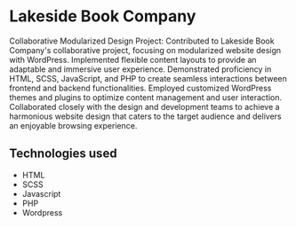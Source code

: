 # Lakeside Book Company

Collaborative Modularized Design Project: Contributed to Lakeside Book Company's collaborative project, focusing on modularized website design with WordPress. Implemented flexible content layouts to provide an adaptable and immersive user experience. Demonstrated proficiency in HTML, SCSS, JavaScript, and PHP to create seamless interactions between frontend and backend functionalities. Employed customized WordPress themes and plugins to optimize content management and user interaction. Collaborated closely with the design and development teams to achieve a harmonious website design that caters to the target audience and delivers an enjoyable browsing experience.

## Technologies used
- HTML
- SCSS
- Javascript
- PHP
- Wordpress
